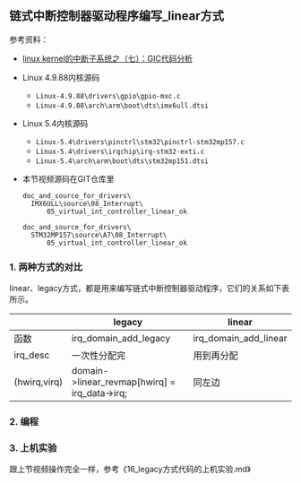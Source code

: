 ## 链式中断控制器驱动程序编写_linear方式

参考资料：

* [linux kernel的中断子系统之（七）：GIC代码分析](http://www.wowotech.net/irq_subsystem/gic_driver.html)

* Linux 4.9.88内核源码

  * `Linux-4.9.88\drivers\gpio\gpio-mxc.c`
  * `Linux-4.9.88\arch\arm\boot\dts\imx6ull.dtsi`

* Linux 5.4内核源码
  
  * `Linux-5.4\drivers\pinctrl\stm32\pinctrl-stm32mp157.c`
  * `Linux-5.4\drivers\irqchip\irq-stm32-exti.c`
  * `Linux-5.4\arch\arm\boot\dts\stm32mp151.dtsi`
  
* 本节视频源码在GIT仓库里

  ```shell
  doc_and_source_for_drivers\
  	IMX6ULL\source\08_Interrupt\
  		05_virtual_int_controller_linear_ok
		
  doc_and_source_for_drivers\
  	STM32MP157\source\A7\08_Interrupt\
  		05_virtual_int_controller_linear_ok
  ```
  
  

### 1. 两种方式的对比

linear、legacy方式，都是用来编写链式中断控制器驱动程序，它们的关系如下表所示。

|              | legacy                                        | linear                |
| ------------ | --------------------------------------------- | --------------------- |
| 函数         | irq_domain_add_legacy                         | irq_domain_add_linear |
| irq_desc     | 一次性分配完                                  | 用到再分配            |
| (hwirq,virq) | domain->linear_revmap[hwirq] = irq_data->irq; | 同左边                |




### 2. 编程



### 3. 上机实验

跟上节视频操作完全一样，参考《16_legacy方式代码的上机实验.md》

